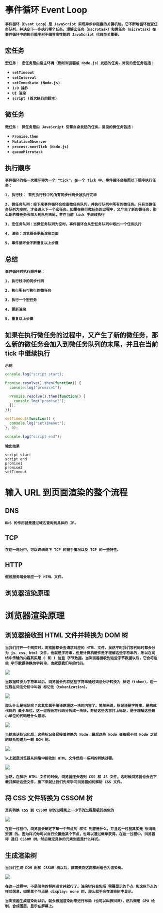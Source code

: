 
# 事件循环 Event Loop
**`事件循环（Event Loop）是 JavaScript 实现异步非阻塞的关键机制。它不断地循环检查任务队列，并决定下一步执行哪个任务。理解宏任务（macrotask）和微任务（microtask）在事件循环中的执行顺序对于编写高性能的 JavaScript 代码至关重要。`** 

## 宏任务
**`宏任务： 宏任务是由宿主环境（例如浏览器或 Node.js）发起的任务。常见的宏任务包括：`**
* **`setTimeout`**  
* **`setInterval`**  
* **`setImmediate (Node.js) `** 
* **`I/O 操作`** 
* **`UI 渲染`**  
* **`script (首次执行的脚本)`** 

## 微任务
**`微任务： 微任务是由 JavaScript 引擎自身发起的任务。常见的微任务包括：`**
* **`Promise.then`**  
* **`MutationObserver`**  
* **`process.nextTick (Node.js) `** 
* **`queueMicrotask`** 

## 执行顺序
**`事件循环的每一次循环称为一个 "tick"。在一个 tick 中，事件循环会按照以下顺序执行任务：`** 

**`1. 执行栈： 首先执行栈中的所有同步代码会被执行完毕`**

**`2. 微任务队列：接下来事件循环会检查微任务队列，并执行队列中所有的微任务。只有当微任务队列为空时，才会进入下一个宏任务。如果在执行微任务的过程中，又产生了新的微任务，那么新的微任务会加入到队列末尾，并在当前 tick 中继续执行`**

**`3. 宏任务队列：当微任务队列为空时，事件循环会从宏任务队列中取出一个任务执行`**

**`4. 渲染：浏览器会更新渲染页面`**

**`5. 事件循环会不断重复以上步骤`**

## 总结

**`事件循环的执行顺序是：`**

**`1. 执行栈中的同步代码`**

**`2. 执行所有可执行的微任务`**

**`3. 执行一个宏任务`**

**`4. 更新渲染`**

**`5. 重复以上步骤`**

## 如果在执行微任务的过程中，又产生了新的微任务，那么新的微任务会加入到微任务队列的末尾，并且在当前 tick 中继续执行

**`示例`**
```javascript
console.log("script start);

Promise.resolve().then(function() {
  console.log("promise1");

  Promise.resolve().then(function() {
    console.log("promise2");
  });
});

setTimeout(function() {
  console.log("setTimeout");
}, 0);

console.log("script end");
```

**`输出结果`**
```
script start
script end
promise1
promise2
setTimeout
```




# 输入 URL 到页面渲染的整个流程

## DNS

**`DNS 的作用就是通过域名查询到具体的 IP。`** 

## TCP 

**`在这一部分中，可以详细说下 TCP 的握手情况以及 TCP 的一些特性。`** 

## HTTP

**`假设服务端会响应一个 HTML 文件。`** 

## 浏览器渲染原理

# 浏览器渲染原理

## 浏览器接收到 HTML 文件并转换为 DOM 树

**`当我们打开一个网页时，浏览器都会去请求对应的 HTML 文件。虽然平时我们写代码时都会分为 js、css、html 文件，也就是字符串，但是计算机硬件是不理解这些字符串的，所以在网络中传输的内容其实是 0 和 1 这些 字节数据。当浏览器接收到这些字节数据以后，它会将这些 字节数据转换为字符串，也就是我们写的代码。`** 

![](https://github.com/WqhForGitHub/browser-basics/blob/main/static/1.png?raw=true)

**`当数据转换为字符串以后，浏览器会先将这些字符串通过词法分析转换为 标记（token），这一过程在词法分析中叫做 标记化（tokenization）。`** 

![](https://github.com/WqhForGitHub/browser-basics/blob/main/static/2.png?raw=true)

**`那么什么是标记呢？这其实属于编译原理这一块的内容了。简单来说，标记还是字符串，是构成代码的 最小单位。这一过程会将代码分拆成一块块，并给这些内容打上标记，便于理解这些最小单位的代码是什么意思。`**

![](https://github.com/WqhForGitHub/browser-basics/blob/main/static/3.png?raw=true)

**`当结束话标记化后，这些标记会紧接着转换为 Node，最后这些 Node 会根据不同 Node 之前的联系构建为一颗 DOM 树。`** 

![](https://github.com/WqhForGitHub/browser-basics/blob/main/static/4.png?raw=true)

**`以上就是浏览器从网络中接收到 HTML 文件然后一系列的转换过程。`** 

![](https://github.com/WqhForGitHub/browser-basics/blob/main/static/5.png?raw=true)

**`当然，在解析 HTML 文件的时候，浏览器还会遇到 CSS 和 JS 文件，这时候浏览器也会去下载并解析这些文件，接下来就让我们先来学习浏览器如何解析 CSS 文件。`** 

## 将 CSS 文件转换为 CSSOM 树

**`其实转换 CSS 到 CSSOM 树的过程和上一小节的过程是极其类似的`** 

![](https://github.com/WqhForGitHub/browser-basics/blob/main/static/6.png?raw=true)

**`在这一过程中，浏览器会确定下每一个节点的 样式 到底是什么，并且这一过程其实是 很消耗资源 的。因为样式你可以自行设置给某个节点，也可以通过继承获得。在这一过程中，浏览器得 递归 CSSOM 树，然后确定具体的元素到底是什么样式。`** 

## 生成渲染树

**`当我们生成 DOM 树和 CSSOM 树以后，就需要将这两棵树组合为渲染树。`** 

![](https://github.com/WqhForGitHub/browser-basics/blob/main/static/7.png?raw=true)

**`在这一过程中，不是简单的将两者合并就行了。渲染树只会包括 需要显示的节点 和这些节点的样式信息，如果某个节点是 display: none 的，那么就不会在渲染树中显示。`** 

**`当浏览器生成渲染树以后，就会根据渲染树来进行布局（也可以叫做回流），然后调用 GPU 绘制，合成图层，显示在屏幕上。`** 


